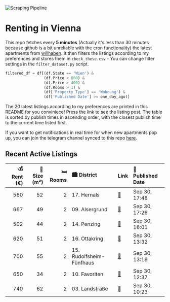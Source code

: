![Scraping Pipeline](https://github.com/AthomsG/renting-in-vienna/actions/workflows/run_pipeline.yml/badge.svg)


# Renting in Vienna

This repo fetches every **5 minutes** (Actually it's less than 30 minutes because github is a bit unreliable with the cron functionality) the latest apartments from [willhaben](https://www.willhaben.at/).
It then filters the listings according to my preferences and stores them in `check_these.csv` - You can change filter settings in the `filter_dataset.py` script.

```python
filtered_df = df[(df.State == 'Wien') & 
                 (df.Price < 800) &
                 (df.Price > 400) &
                 (df.Rooms > 1) &
                 (df['Property Type'] == 'Wohnung') &
                 (df['Published Date'] >= one_day_ago)]
```

The 20 latest listings according to my preferences are printed in this README for you conviniece! Press the link to see the listing post.
The table is sorted by publish times in ascending order, with the closest publish time to the current time listed first.

If you want to get notifications in real time for when new apartments pop up, you can join the telegram channel synced to this repo [here](https://t.me/+1HPAYOf5BSsyNTlk).

## Recent Active Listings

|   💰 Rent (€) |   📏 Size (m²) |   🛏️ Rooms | 🏙️ District              | Link                                                                                                                                                                                                 | 📅 Published Date   |
|-------------:|--------------:|-----------:|:-------------------------|:-----------------------------------------------------------------------------------------------------------------------------------------------------------------------------------------------------|:-------------------|
|          560 |            52 |          2 | 17. Hernals              | [🔗](https://www.willhaben.at/iad/immobilien/d/mietwohnungen/wien/wien-1170-hernals/direktvergabe-gemeindewohnung-mit-2-zimmern-%7C-5240m2-2088143233/)                                               | Sep 30, 17:48      |
|          667 |            49 |          2 | 09. Alsergrund           | [🔗](https://www.willhaben.at/iad/immobilien/d/mietwohnungen/wien/wien-1090-alsergrund/generalsanierte---top-2-zimmer-erdgeschoss-wohnung-mitten-im-9.-1316968950/)                                   | Sep 30, 17:26      |
|          502 |            44 |          2 | 14. Penzing              | [🔗](https://www.willhaben.at/iad/immobilien/d/mietwohnungen/wien/wien-1140-penzing/%28reserviert%29-gem%C3%BCtliche-2-zimmer-gemeindewohnung---voll-m%C3%B6bliert-&-sofort-bezugsbereit-1614813223/) | Sep 30, 16:01      |
|          620 |            51 |          2 | 16. Ottakring            | [🔗](https://www.willhaben.at/iad/immobilien/d/mietwohnungen/wien/wien-1160-ottakring/nachmieter-ab-november-f%C3%BCr-sch%C3%B6ne-wohnung-am-yppenplatz-1897388588/)                                  | Sep 30, 13:32      |
|          700 |            55 |          2 | 15. Rudolfsheim-Fünfhaus | [🔗](https://www.willhaben.at/iad/immobilien/d/mietwohnungen/wien/wien-1150-rudolfsheim-f%C3%BCnfhaus/helle-und-gem%C3%BCtliche-2-zimmer-wohnung-in-zentraler-lage-800443582/)                        | Sep 30, 13:19      |
|          650 |            34 |          2 | 10. Favoriten            | [🔗](https://www.willhaben.at/iad/immobilien/d/mietwohnungen/wien/wien-1100-favoriten/ab-01.11.---1100-wien---ansprechende-neubau-singlewohnung-inkl.-k%C3%BCchenzeile-mit-balkon-1734456149/)        | Sep 30, 12:37      |
|          740 |            62 |          2 | 03. Landstraße           | [🔗](https://www.willhaben.at/iad/immobilien/d/mietwohnungen/wien/wien-1030-landstra%C3%9Fe/traumwohnung-in-1030-mit-g%C3%BCnstiger-miete-&-hochwertiger-ausstattung-823848263/)                      | Sep 30, 10:23      |
